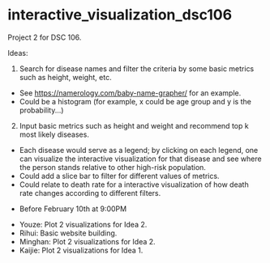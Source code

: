 # interactive_visualization_dsc106
Project 2 for DSC 106.

Ideas:
1. Search for disease names and filter the criteria by some basic metrics such as height, weight, etc.
- See https://namerology.com/baby-name-grapher/ for an example.
- Could be a histogram (for example, x could be age group and y is the probability...)

2. Input basic metrics such as height and weight and recommend top k most likely diseases.
- Each disease would serve as a legend; by clicking on each legend, one can visualize the interactive visualization for that disease and see where the person stands relative to other high-risk population.
- Could add a slice bar to filter for different values of metrics.
- Could relate to death rate for a interactive visualization of how death rate changes according to different filters.

* Before February 10th at 9:00PM
- Youze: Plot 2 visualizations for Idea 2.
- Rihui: Basic website building.
- Minghan: Plot 2 visualizations for Idea 2.
- Kaijie: Plot 2 visualizations for Idea 1.